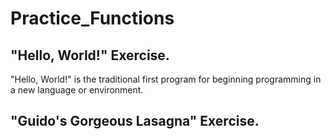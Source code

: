 # Practice_Functions

## "Hello, World!" Exercise.

"Hello, World!" is the traditional first program for beginning programming in a new language or environment.

## "Guido's Gorgeous Lasagna" Exercise.

